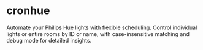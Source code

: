 # cronhue
Automate your Philips Hue lights with flexible scheduling. Control individual lights or entire rooms by ID or name, with case-insensitive matching and debug mode for detailed insights.
